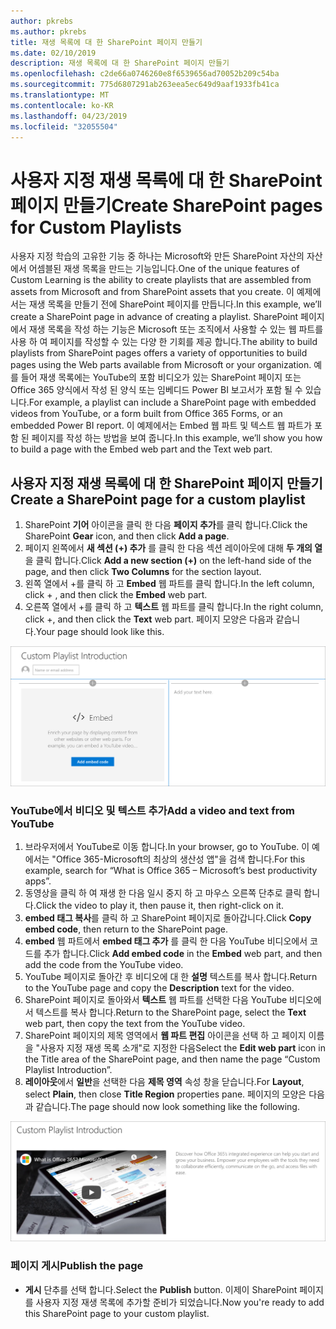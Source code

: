 ```yaml
---
author: pkrebs
ms.author: pkrebs
title: 재생 목록에 대 한 SharePoint 페이지 만들기
ms.date: 02/10/2019
description: 재생 목록에 대 한 SharePoint 페이지 만들기
ms.openlocfilehash: c2de66a0746260e8f6539656ad70052b209c54ba
ms.sourcegitcommit: 775d6807291ab263eea5ec649d9aaf1933fb41ca
ms.translationtype: MT
ms.contentlocale: ko-KR
ms.lasthandoff: 04/23/2019
ms.locfileid: "32055504"
---
```

# <a name="create-sharepoint-pages-for-custom-playlists"></a><span data-ttu-id="e0725-103">사용자 지정 재생 목록에 대 한 SharePoint 페이지 만들기</span><span class="sxs-lookup"><span data-stu-id="e0725-103">Create SharePoint pages for Custom Playlists</span></span>

<span data-ttu-id="e0725-104">사용자 지정 학습의 고유한 기능 중 하나는 Microsoft와 만든 SharePoint 자산의 자산에서 어셈블된 재생 목록을 만드는 기능입니다.</span><span class="sxs-lookup"><span data-stu-id="e0725-104">One of the unique features of Custom Learning is the ability to create playlists that are assembled from assets from Microsoft and from SharePoint assets that you create.</span></span> <span data-ttu-id="e0725-105">이 예제에서는 재생 목록을 만들기 전에 SharePoint 페이지를 만듭니다.</span><span class="sxs-lookup"><span data-stu-id="e0725-105">In this example, we’ll create a SharePoint page in advance of creating a playlist.</span></span> <span data-ttu-id="e0725-106">SharePoint 페이지에서 재생 목록을 작성 하는 기능은 Microsoft 또는 조직에서 사용할 수 있는 웹 파트를 사용 하 여 페이지를 작성할 수 있는 다양 한 기회를 제공 합니다.</span><span class="sxs-lookup"><span data-stu-id="e0725-106">The ability to build playlists from SharePoint pages offers a variety of opportunities to build pages using the Web parts available from Microsoft or your organization.</span></span> <span data-ttu-id="e0725-107">예를 들어 재생 목록에는 YouTube의 포함 비디오가 있는 SharePoint 페이지 또는 Office 365 양식에서 작성 된 양식 또는 임베디드 Power BI 보고서가 포함 될 수 있습니다.</span><span class="sxs-lookup"><span data-stu-id="e0725-107">For example, a playlist can include a SharePoint page with embedded videos from YouTube, or a form built from Office 365 Forms, or an embedded Power BI report.</span></span> <span data-ttu-id="e0725-108">이 예제에서는 Embed 웹 파트 및 텍스트 웹 파트가 포함 된 페이지를 작성 하는 방법을 보여 줍니다.</span><span class="sxs-lookup"><span data-stu-id="e0725-108">In this example, we’ll show you how to build a page with the Embed web part and the Text web part.</span></span>  

## <a name="create-a-sharepoint-page-for-a-custom-playlist"></a><span data-ttu-id="e0725-109">사용자 지정 재생 목록에 대 한 SharePoint 페이지 만들기</span><span class="sxs-lookup"><span data-stu-id="e0725-109">Create a SharePoint page for a custom playlist</span></span>

1. <span data-ttu-id="e0725-110">SharePoint **기어** 아이콘을 클릭 한 다음 **페이지 추가**를 클릭 합니다.</span><span class="sxs-lookup"><span data-stu-id="e0725-110">Click the SharePoint **Gear** icon, and then click **Add a page**.</span></span>
2. <span data-ttu-id="e0725-111">페이지 왼쪽에서 **새 섹션 (+) 추가** 를 클릭 한 다음 섹션 레이아웃에 대해 **두 개의 열** 을 클릭 합니다.</span><span class="sxs-lookup"><span data-stu-id="e0725-111">Click **Add a new section (+)** on the left-hand side of the page, and then click **Two Columns** for the section layout.</span></span>
3. <span data-ttu-id="e0725-112">왼쪽 열에서 +를 클릭 하 고 **Embed** 웹 파트를 클릭 합니다.</span><span class="sxs-lookup"><span data-stu-id="e0725-112">In the left column, click + , and then click the **Embed** web part.</span></span> 
4. <span data-ttu-id="e0725-113">오른쪽 열에서 +를 클릭 하 고 **텍스트** 웹 파트를 클릭 합니다.</span><span class="sxs-lookup"><span data-stu-id="e0725-113">In the right column, click +, and then click the **Text** web part.</span></span> <span data-ttu-id="e0725-114">페이지 모양은 다음과 같습니다.</span><span class="sxs-lookup"><span data-stu-id="e0725-114">Your page should look like this.</span></span>

![cg-pagenewstart-.png](media/cg-pagenewstart.png)

### <a name="add-a-video-and-text-from-youtube"></a><span data-ttu-id="e0725-116">YouTube에서 비디오 및 텍스트 추가</span><span class="sxs-lookup"><span data-stu-id="e0725-116">Add a video and text from YouTube</span></span>

1. <span data-ttu-id="e0725-117">브라우저에서 YouTube로 이동 합니다.</span><span class="sxs-lookup"><span data-stu-id="e0725-117">In your browser, go to YouTube.</span></span> <span data-ttu-id="e0725-118">이 예에서는 "Office 365-Microsoft의 최상의 생산성 앱"을 검색 합니다.</span><span class="sxs-lookup"><span data-stu-id="e0725-118">For this example, search for “What is Office 365 – Microsoft’s best productivity apps”.</span></span>
2. <span data-ttu-id="e0725-119">동영상을 클릭 하 여 재생 한 다음 일시 중지 하 고 마우스 오른쪽 단추로 클릭 합니다.</span><span class="sxs-lookup"><span data-stu-id="e0725-119">Click the video to play it, then pause it, then right-click on it.</span></span> 
3. <span data-ttu-id="e0725-120">**embed 태그 복사**를 클릭 하 고 SharePoint 페이지로 돌아갑니다.</span><span class="sxs-lookup"><span data-stu-id="e0725-120">Click **Copy embed code**, then return to the SharePoint page.</span></span> 
4. <span data-ttu-id="e0725-121">**embed** 웹 파트에서 **embed 태그 추가** 를 클릭 한 다음 YouTube 비디오에서 코드를 추가 합니다.</span><span class="sxs-lookup"><span data-stu-id="e0725-121">Click **Add embed code** in the **Embed** web part, and then add the code from the YouTube video.</span></span>
5. <span data-ttu-id="e0725-122">YouTube 페이지로 돌아간 후 비디오에 대 한 **설명** 텍스트를 복사 합니다.</span><span class="sxs-lookup"><span data-stu-id="e0725-122">Return to the YouTube page and copy the **Description** text for the video.</span></span> 
6. <span data-ttu-id="e0725-123">SharePoint 페이지로 돌아와서 **텍스트** 웹 파트를 선택한 다음 YouTube 비디오에서 텍스트를 복사 합니다.</span><span class="sxs-lookup"><span data-stu-id="e0725-123">Return to the SharePoint page, select the **Text** web part, then copy the text from the YouTube video.</span></span>
7. <span data-ttu-id="e0725-124">SharePoint 페이지의 제목 영역에서 **웹 파트 편집** 아이콘을 선택 하 고 페이지 이름을 "사용자 지정 재생 목록 소개"로 지정한 다음</span><span class="sxs-lookup"><span data-stu-id="e0725-124">Select the **Edit web part** icon  in the Title area of the SharePoint page, and then name the page “Custom Playlist Introduction”.</span></span> 
8. <span data-ttu-id="e0725-125">**레이아웃**에서 **일반**을 선택한 다음 **제목 영역** 속성 창을 닫습니다.</span><span class="sxs-lookup"><span data-stu-id="e0725-125">For **Layout**, select **Plain**, then close **Title Region** properties pane.</span></span> <span data-ttu-id="e0725-126">페이지의 모양은 다음과 같습니다.</span><span class="sxs-lookup"><span data-stu-id="e0725-126">The page should now look something like the following.</span></span> 

![cg-pagenewfinish-.png](media/cg-pagenewfinish.png)

### <a name="publish-the-page"></a><span data-ttu-id="e0725-128">페이지 게시</span><span class="sxs-lookup"><span data-stu-id="e0725-128">Publish the page</span></span>

- <span data-ttu-id="e0725-129">**게시** 단추를 선택 합니다.</span><span class="sxs-lookup"><span data-stu-id="e0725-129">Select the **Publish** button.</span></span> <span data-ttu-id="e0725-130">이제이 SharePoint 페이지를 사용자 지정 재생 목록에 추가할 준비가 되었습니다.</span><span class="sxs-lookup"><span data-stu-id="e0725-130">Now you're ready to add this SharePoint page to your custom playlist.</span></span> 